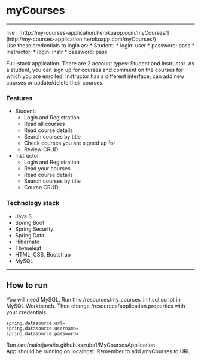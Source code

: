 # myCourses
<hr>
live : [http://my-courses-application.herokuapp.com/myCourses/](http://my-courses-application.herokuapp.com/myCourses/)
<br>
Use these credentials to login as:
* Student:
  * login: user
  * password: pass
* Instructor:
  * login: instr
  * password: pass
<br>

Full-stack application. There are 2 account types: Student and Instructor.
As a student, you can sign up for courses and comment on the courses for which you are enrolled. Instructor has a different interface, can add new courses or update/delete their courses.
<br>
### Features
* Student:
  * Login and Registration
  * Read all courses
  * Read course details
  * Search courses by title
  * Check courses you are signed up for
  * Review CRUD
* Instructor 
  * Login and Registration
  * Read your courses
  * Read course details
  * Search courses by title
  * Course CRUD
### Technology stack
  * Java 8
  * Spring Boot
  * Spring Security
  * Spring Data
  * Hibernate
  * Thymeleaf
  * HTML, CSS, Bootstrap
  * MySQL
<hr>
  
## How to run

You will need MySQL. Run this /resources/my_courses_init.sql script in MySQL Workbench.
Then change /resources/application.properties with your credentials.
```.properties
spring.datasource.url=
spring.datasource.username=
spring.datasource.password=
```
Run /src/main/java/io.github.kszuba1/MyCoursesApplication.
<br>
App should be running on localhost. Remember to add /myCourses to URL


